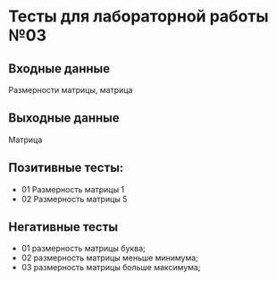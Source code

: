 # Тесты для лабораторной работы №03
## Входные данные
Размерности матрицы, матрица
## Выходные данные
Матрица
## Позитивные тесты:
- 01 Размерность матрицы 1
- 02 Размерность матрицы 5

## Негативные тесты
- 01 размерность матрицы буква;
- 02 размерность матрицы меньше минимума;
- 03 размерность матрицы больше максимума;



